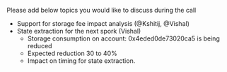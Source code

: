 Please add below topics you would like to discuss during the call

- Support for storage fee impact analysis (@Kshitij, @Vishal)
- State extraction for the next spork (Vishal)
  - Storage consumption on account: 0x4eded0de73020ca5 is being reduced
  - Expected reduction 30 to 40%
  - Impact on timing for state extraction.
